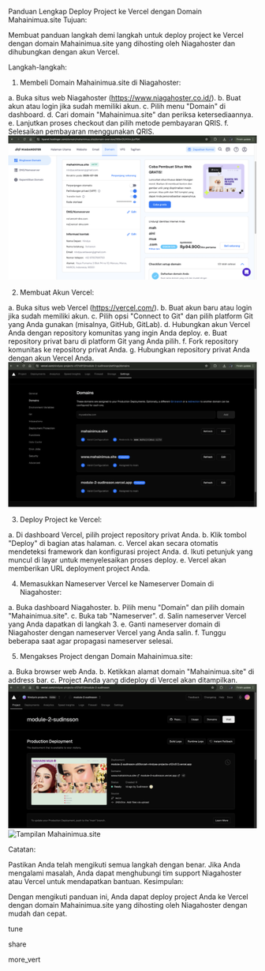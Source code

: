 Panduan Lengkap Deploy Project ke Vercel dengan Domain Mahainimua.site
Tujuan:

Membuat panduan langkah demi langkah untuk deploy project ke Vercel dengan domain Mahainimua.site yang dihosting oleh Niagahoster dan dihubungkan dengan akun Vercel.

Langkah-langkah:

1. Membeli Domain Mahainimua.site di Niagahoster:

a. Buka situs web Niagahoster (https://www.niagahoster.co.id/).
b. Buat akun atau login jika sudah memiliki akun.
c. Pilih menu "Domain" di dashboard.
d. Cari domain "Mahainimua.site" dan periksa ketersediaannya.
e. Lanjutkan proses checkout dan pilih metode pembayaran QRIS.
f. Selesaikan pembayaran menggunakan QRIS.
![Niagahoster](foto/Niagahoster.png)

2. Membuat Akun Vercel:

a. Buka situs web Vercel (https://vercel.com/).
b. Buat akun baru atau login jika sudah memiliki akun.
c. Pilih opsi "Connect to Git" dan pilih platform Git yang Anda gunakan (misalnya, GitHub, GitLab).
d. Hubungkan akun Vercel Anda dengan repository komunitas yang ingin Anda deploy.
e. Buat repository privat baru di platform Git yang Anda pilih.
f. Fork repository komunitas ke repository privat Anda.
g. Hubungkan repository privat Anda dengan akun Vercel Anda.
![Vercel](foto/Vercel.png)

3. Deploy Project ke Vercel:

a. Di dashboard Vercel, pilih project repository privat Anda.
b. Klik tombol "Deploy" di bagian atas halaman.
c. Vercel akan secara otomatis mendeteksi framework dan konfigurasi project Anda.
d. Ikuti petunjuk yang muncul di layar untuk menyelesaikan proses deploy.
e. Vercel akan memberikan URL deployment project Anda.

4. Memasukkan Nameserver Vercel ke Nameserver Domain di Niagahoster:

a. Buka dashboard Niagahoster.
b. Pilih menu "Domain" dan pilih domain "Mahainimua.site".
c. Buka tab "Nameserver".
d. Salin nameserver Vercel yang Anda dapatkan di langkah 3.
e. Ganti nameserver domain di Niagahoster dengan nameserver Vercel yang Anda salin.
f. Tunggu beberapa saat agar propagasi nameserver selesai.

5. Mengakses Project dengan Domain Mahainimua.site:

a. Buka browser web Anda.
b. Ketikkan alamat domain "Mahainimua.site" di address bar.
c. Project Anda yang dideploy di Vercel akan ditampilkan.
![Vercel](foto/Vercel2.png)
![Tampilan Mahainimua.site](foto/mahainimua.png)

Catatan:

Pastikan Anda telah mengikuti semua langkah dengan benar.
Jika Anda mengalami masalah, Anda dapat menghubungi tim support Niagahoster atau Vercel untuk mendapatkan bantuan.
Kesimpulan:

Dengan mengikuti panduan ini, Anda dapat deploy project Anda ke Vercel dengan domain Mahainimua.site yang dihosting oleh Niagahoster dengan mudah dan cepat.




tune

share


more_vert
